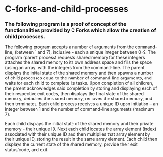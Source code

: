 # C-forks-and-child-processes

<h3>The following program is a proof of concept of the functionalities provided by C Forks which allow the creation of child processes.</h3>

The following program accepts a number of arguments from the command-line, (between 1 and 7), inclusive – each a unique integer between 0-9. The program (parent process) requests shared memory for these integers, attaches the shared memory to its own address space and fills the space (using an array) with the integers from the command-line. 
The parent displays the initial state of the shared memory and then spawns a number of child processes equal to the number of command-line arguments, and waits for each child to complete its tasks. Upon completion of all children, the parent acknowledges said completion by storing and displaying each of their respective exit codes, then displays the final state of the shared memory, detaches the shared memory, removes the shared memory, and then terminates. Each child process receives a unique ID upon initiation – an integer between 1 and the number of command-line arguments (maximum 7).

Each child displays the initial state of the shared memory and their private memory - their unique ID. Next each child locates the array element (index) associated with their unique ID and then multiplies that array element by their unique ID, storing the result in the same array element. Each child then displays the current state of the shared memory, provide their exit status/code, and exit.
